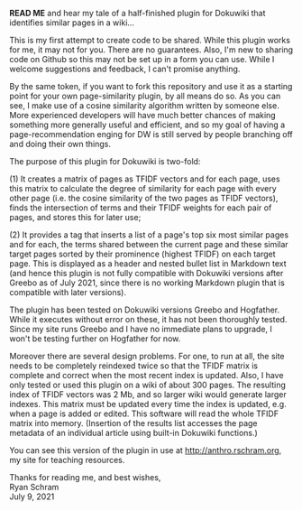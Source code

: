 **READ ME** and hear my tale of a half-finished plugin for Dokuwiki that
identifies similar pages in a wiki...

This is my first attempt to create code to be shared. While this
plugin works for me, it may not for you. There are no
guarantees. Also, I'm new to sharing code on Github so this may not be
set up in a form you can use. While I welcome suggestions and
feedback, I can't promise anything.

By the same token, if you want to fork this repository and use it as a
starting point for your own page-similarity plugin, by all means do
so. As you can see, I make use of a cosine similarity algorithm
written by someone else. More experienced developers will have much
better chances of making something more generally useful and
efficient, and so my goal of having a page-recommendation enging for
DW is still served by people branching off and doing their own things.

The purpose of this plugin for Dokuwiki is two-fold:

(1) It creates a matrix of pages as TFIDF vectors and for each page,
    uses this matrix to calculate the degree of similarity for each
    page with every other page (i.e. the cosine similarity of the two
    pages as TFIDF vectors), finds the intersection of terms and their
    TFIDF weights for each pair of pages, and stores this for later
    use;
    
(2) It provides a tag that inserts a list of a page's top six most
    similar pages and for each, the terms shared between the current
    page and these similar target pages sorted by their prominence
    (highest TFIDF) on each target page. This is displayed as a header
    and nested bullet list in Markdown text (and hence this plugin is
    not fully compatible with Dokuwiki versions after Greebo as of
    July 2021, since there is no working Markdown plugin that is
    compatible with later versions).

The plugin has been tested on Dokuwiki versions Greebo and
Hogfather. While it executes without error on these, it has not been
thoroughly tested. Since my site runs Greebo and I have no immediate
plans to upgrade, I won't be testing further on Hogfather for now. 

Moreover there are several design problems. For one, to run at all,
the site needs to be completely reindexed twice so that the TFIDF
matrix is complete and correct when the most recent index is
updated. Also, I have only tested or used this plugin on a wiki of
about 300 pages. The resulting index of TFIDF vectors was 2 Mb, and so
larger wiki would generate larger indexes. This matrix must be updated
every time the index is updated, e.g. when a page is added or
edited. This software will read the whole TFIDF matrix into
memory. (Insertion of the results list accesses the page metadata of
an individual article using built-in Dokuwiki functions.)

You can see this version of the plugin in use at
http://anthro.rschram.org, my site for teaching resources.

Thanks for reading me, and best wishes,  
Ryan Schram  
July 9, 2021  

